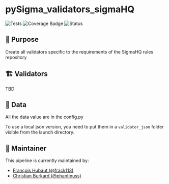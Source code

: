 # pySigma_validators_sigmaHQ

![Tests](https://github.com/SigmaHQ/pySigma-validators-sigmaHQ/actions/workflows/test.yml/badge.svg)
![Coverage Badge](https://img.shields.io/endpoint?url=https://gist.githubusercontent.com/frack113/b27ee1cbe964fb1a299cc20c3403f8c8/raw/pySigma-validators-sigmaHQ.json)
![Status](https://img.shields.io/badge/Status-pre--release-orange)

## 🌟 Purpose

Create all validators specific to the requirements of the SigmaHQ rules repository

## 🏗️ Validators

TBD

## 🧬 Data

All the data value are in the config.py

To use a local json version, you need to put them in a `validator_json` folder visible from the launch directory.

## 📜 Maintainer

This pipeline is currently maintained by:

* [François Hubaut (@frack113)](https://twitter.com/frack113)
* [Christian Burkard (@phantinuss)](https://twitter.com/phantinuss)
